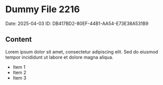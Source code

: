 # Dummy File 2216

Date: 2025-04-03
ID: DB417BD2-80EF-44B1-AA54-E73E38A531B9

## Content

Lorem ipsum dolor sit amet, consectetur adipiscing elit.
Sed do eiusmod tempor incididunt ut labore et dolore magna aliqua.

* Item 1
* Item 2
* Item 3

